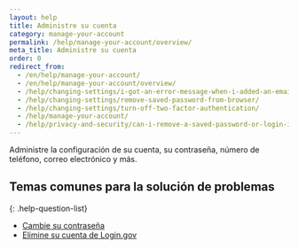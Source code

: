 ```yaml
---
layout: help
title: Administre su cuenta
category: manage-your-account
permalink: /help/manage-your-account/overview/
meta_title: Administre su cuenta
order: 0
redirect_from:
  - /en/help/manage-your-account/
  - /en/help/manage-your-account/overview/
  - /help/changing-settings/i-got-an-error-message-when-i-added-an-email/
  - /help/changing-settings/remove-saved-password-from-browser/
  - /help/changing-settings/turn-off-two-factor-authentication/
  - /help/manage-your-account/
  - /help/privacy-and-security/can-i-remove-a-saved-password-or-login-information-from-my-browser/
---
```


Administre la configuración de su cuenta, su contraseña, número de teléfono, correo electrónico y más.

## Temas comunes para la solución de problemas

{: .help-question-list}
- [Cambie su contraseña](/help/manage-your-account/change-your-password/)
- [Elimine su cuenta de Login.gov](/help/manage-your-account/delete-your-account/)